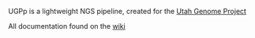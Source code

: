 
UGPp is a lightweight NGS pipeline, created for the <a href="http://weatherby.genetics.utah.edu/UGP/wiki/index.php/Main_Page">Utah Genome Project</a>

All documentation found on the <a href="http://srynobio.github.io/UGPp/">wiki</a>
